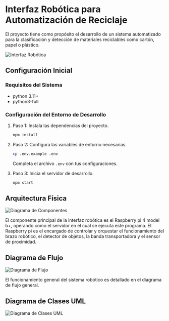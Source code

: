 # Interfaz Robótica para Automatización de Reciclaje

El proyecto tiene como propósito el desarrollo de un sistema automatizado 
para la clasificación y detección de materiales reciclables como cartón, papel o plástico.

![Interfaz Robótica](https://i.ibb.co/GP84JZz/20231213-000343.webp)

## Configuración Inicial

### Requisitos del Sistema

- python 3.11+
- python3-full

### Configuración del Entorno de Desarrollo

1. Paso 1: Instala las dependencias del proyecto.
    ```bash
    npm install
    ```

2. Paso 2: Configura las variables de entorno necesarias.
    ```bash
    cp .env.example .env
    ```

    Completa el archivo `.env` con tus configuraciones.

3. Paso 3: Inicia el servidor de desarrollo.
    ```bash
    npm start
    ```

## Arquitectura Física

![Diagrama de Componentes](https://i.ibb.co/0qhVxth/Arquitectura-general.png)

El componente principal de la interfaz robótica es el Raspberry pi 4 model b+, operando como el servidor 
en el cual se ejecuta este programa. El Raspberry pi es el encargado de controlar y orquestar el 
funcionamiento del brazo robótico, el detector de objetos, la banda transportadora y el sensor de proximidad.

## Diagrama de Flujo

![Diagrama de Flujo](https://i.ibb.co/2yFRsQz/diagrama-flujo.png)

El funcionamiento general del sistema robótico es detallado en el diagrama de flujo general.

## Diagrama de Clases UML

![Diagrama de Clases UML](https://i.ibb.co/42nkDrb/UML-robotic-interface.png)
